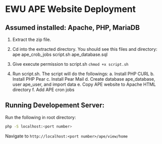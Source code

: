 # EWU APE Website Deployment

## Assumed installed: Apache, PHP, MariaDB

1.	Extract the zip file.
2.	Cd into the extracted directory. You should see this files and directory:
		ape
		ape_crob_jobs
		script.sh
		ape_database.sql

3.	Give execute permission to script.sh
		`chmod +x script.sh`
4.	Run script.sh. The script will do the followings:
		a.	Install PHP CURL
		b.	Install PHP Pear
		c.	Install Pear Mail
		d.	Create database ape_database, user ape_user, and import data
		e.	Copy APE website to Apache HTML directory
		f.	Add APE cron jobs

## Running Developement Server:

Run the following in root directory:
```bash
php -S localhost:<port number>
```
Navigate to `http://localhost:<port number>/ape/view/home`
